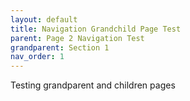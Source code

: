 ```yaml
---
layout: default
title: Navigation Grandchild Page Test
parent: Page 2 Navigation Test
grandparent: Section 1
nav_order: 1
---
```


Testing grandparent and children pages
